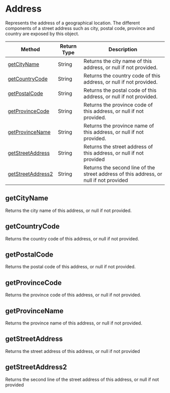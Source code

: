 # Address
Represents the address of a geographical location. The different components of a street address such as city, postal code, province and country are exposed by this object.

|Method|Return Type|Description|
|-|-|-
[getCityName]('#getCityName')|String|Returns the city name of this address, or null if not provided.<br />
[getCountryCode]('#getCountryCode')|String|Returns the country code of this address, or null if not provided.<br />
[getPostalCode]('#getPostalCode')|String|Returns the postal code of this address, or null if not provided. <br />
[getProvinceCode]('#getProvinceCode')|String|Returns the province code of this address, or null if not provided.<br />
[getProvinceName]('#getProvinceName')|String|Returns the province name of this address, or null if not provided. <br />
[getStreetAddress]('#getStreetAddress')|String|Returns the street address of this address, or null if not provided <br />
[getStreetAddress2]('#getStreetAddress2')|String|Returns the second line of the street address of this address, or null if not provided<br />

<a name="getCityName"></a>
## getCityName
Returns the city name of this address, or null if not provided.


<a name="getCountryCode"></a>
## getCountryCode
Returns the country code of this address, or null if not provided.


<a name="getPostalCode"></a>
## getPostalCode
Returns the postal code of this address, or null if not provided. 


<a name="getProvinceCode"></a>
## getProvinceCode
Returns the province code of this address, or null if not provided.


<a name="getProvinceName"></a>
## getProvinceName
Returns the province name of this address, or null if not provided. 


<a name="getStreetAddress"></a>
## getStreetAddress
Returns the street address of this address, or null if not provided 


<a name="getStreetAddress2"></a>
## getStreetAddress2
Returns the second line of the street address of this address, or null if not provided


